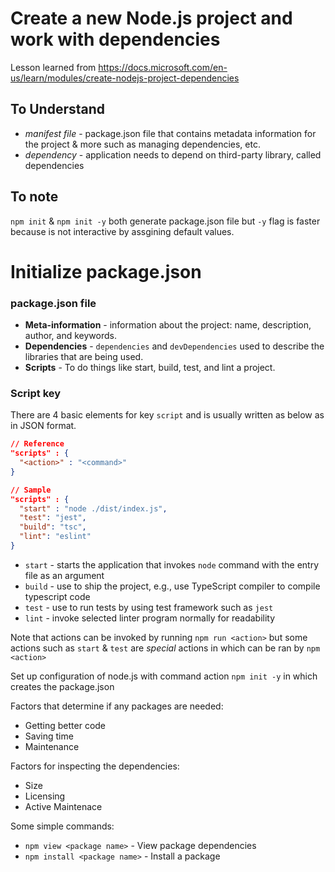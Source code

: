 # Create a new Node.js project and work with dependencies

Lesson learned from https://docs.microsoft.com/en-us/learn/modules/create-nodejs-project-dependencies

## To Understand

* _manifest file_ - package.json file that contains metadata information for the project & more such as managing dependencies, etc.
* _dependency_ - application needs to depend on third-party library, called dependencies


## To note

`npm init` & `npm init -y` both generate package.json file but `-y` flag is faster because is not interactive by assgining default values.

# Initialize package.json

### package.json file 

* **Meta-information** - information about the project: name, description, author, and keywords.
* **Dependencies** - `dependencies` and `devDependencies` used to describe the libraries that are being used.
* **Scripts** - To do things like start, build, test, and lint a project.

### Script key

There are 4 basic elements for key `script` and is usually written as below as in JSON format.

```JSON
// Reference
"scripts" : {
  "<action>" : "<command>"
}

// Sample
"scripts" : {
  "start" : "node ./dist/index.js",
  "test": "jest",
  "build": "tsc",
  "lint": "eslint"
}
```

* `start` - starts the application that invokes `node` command with the entry file as an argument
* `build` - use to ship the project, e.g., use TypeScript compiler to compile typescript code
* `test` - use to run tests by using test framework such as `jest`
* `lint` - invoke selected linter program normally for readability

Note that actions can be invoked by running `npm run <action>` but some actions such as `start` & `test` are *special* actions in which can be ran by `npm <action>`

Set up configuration of node.js with command action `npm init -y` in which creates the package.json

Factors that determine if any packages are needed:
* Getting better code
* Saving time
* Maintenance

Factors for inspecting the dependencies:
* Size
* Licensing
* Active Maintenace

Some simple commands:
* `npm view <package name>` - View package dependencies 
* `npm install <package name>` - Install a package